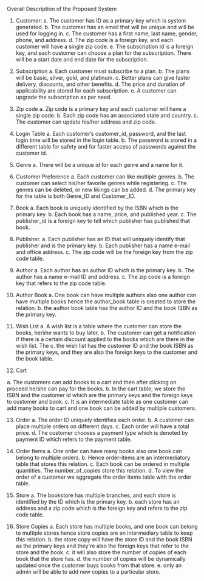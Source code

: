 Overall Description of the Proposed System

1.	Customer:
a.	The customer has ID as a primary key which is system generated.
b.	The customer has an email that will be unique and will be used for logging in.
c.	The customer has a first name, last name, gender, phone, and address.
d.	The zip code is a foreign key, and each customer will have a single zip code.
e.	The subscription id is a foreign key, and each customer can choose a plan for the subscription. There will be a start date and end date for the subscription.

2.	Subscription
a.	Each customer must subscribe to a plan.
b.	The plans will be basic, silver, gold, and platinum.
c.	Better plans can give faster delivery, discounts, and other benefits.
d.	The price and duration of applicability are stored for each subscription.
e.	A customer can upgrade the subscription as per need. 	

3.	Zip code
a.	Zip code is a primary key and each customer will have a single zip code.
b.	Each zip code has an associated state and country.
c.	The customer can update his/her address and zip code.

4.	Login Table
a.	Each customer’s customer_id, password, and the last login time will be stored in the login table.
b.	The password is stored in a different table for safety and for faster access of passwords against the customer id.

5.	Genre
a.	There will be a unique id for each genre and a name for it.

6.	Customer Preference
a.	Each customer can like multiple genres.
b.	The customer can select his/her favorite genres while registering.
c.	The genres can be deleted, or new likings can be added.
d.	The primary key for the table is both Genre_ID and Customer_ID.

7.	Book
a.	Each book is uniquely identified by the ISBN which is the primary key.
b.	Each book has a name, price, and published year.
c.	The publisher_id is a foreign key to tell which publisher has published that book.


8.	Publisher.
a.	Each publisher has an ID that will uniquely identify that publisher and is the primary key.
b.	Each publisher has a name e-mail and office address.
c.	The zip code will be the foreign key from the zip code table.


9.	Author
a.	Each author has an author ID which is the primary key.
b.	The author has a name e-mail ID and address.
c.	The zip code is a foreign key that refers to the zip code table.

10.	Author Book
a.	One book can have multiple authors also one author can have multiple books hence the author_book table is created to store the relation.
b.	the author book table has the author ID and the book ISBN as the primary key.

11.	Wish List
a.	A wish list is a table where the customer can store the books, he/she wants to buy later.
b.	The customer can get a notification if there is a certain discount applied to the books which are there in the wish list. The
c.	the wish list has the customer ID and the book ISBN as the primary keys, and they are also the foreign keys to the customer and the book table.

12.	Cart

a.	The customers can add books to a cart and then after clicking on proceed he/she can pay for the books.
b.	In the cart table, we store the ISBN and the customer id which are the primary keys and the foreign keys to customer and book. 
c.	It is an intermediate table as one customer can add many books to cart and one book can be added by multiple customers.

13.	Order
a.	The order ID uniquely identifies each order.
b.	A customer can place multiple orders on different days.
c.	Each order will have a total price.
d.	The customer chooses a payment type which is denoted by payment ID which refers to the payment table.

14.	Order Items
a.	One order can have many books also one book can belong to multiple orders.
b.	Hence order-items are an intermediatory table that stores this relation.
c.	Each book can be ordered in multiple quantities. The number_of_copies store this relation.
d.	To view the order of a customer we aggregate the order items table with the order table.

15.	Store
a.	The bookstore has multiple branches, and each store is identified by the ID which is the primary key.
b.	each store has an address and a zip code which is the foreign key and refers to the zip code table.

16.	Store Copies
a.	Each store has multiple books, and one book can belong to multiple stores hence store copies are an intermediary table to keep this relation.
b.	the store copy will have the store ID and the book ISBN as the primary keys and they're also the foreign keys that refer to the store and the book.
c.	it will also store the number of copies of each book that the store has.
d.	the number of copies will be dynamically updated once the customer buys books from that store.
e.	only an admin will be able to add new copies to a particular store.
